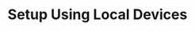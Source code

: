 ---
title: "Setup Using Local Devices"
order: 7.22
page_id: "Setup Using Local Devices"
warning: false
---